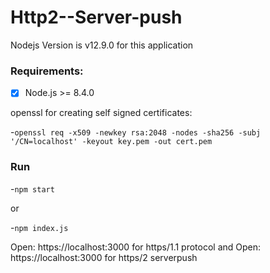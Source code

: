 # Http2--Server-push

Nodejs Version is v12.9.0 for this application
### Requirements: 

-[x] Node.js >= 8.4.0

openssl for creating self signed certificates:

-`openssl req -x509 -newkey rsa:2048 -nodes -sha256 -subj '/CN=localhost' -keyout key.pem -out cert.pem`

### Run

-`npm start` 

or 

-`npm index.js`

Open: https://localhost:3000 for https/1.1 protocol
and 
Open: https://localhost:3000 for https/2 serverpush
